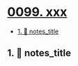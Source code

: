 # [0099. xxx](https://github.com/tnotesjs/TNotes.nodejs/tree/main/notes/0099.%20xxx)

<!-- region:toc -->

- [1. 📒 notes_title](#1--notes_title)

<!-- endregion:toc -->

## 1. 📒 notes_title
